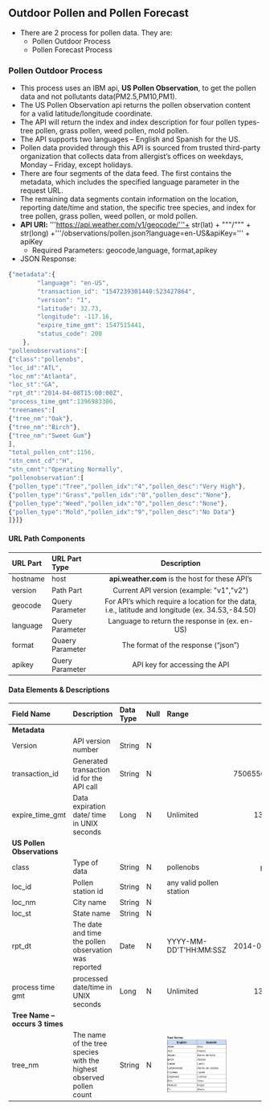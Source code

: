 ## Outdoor Pollen and Pollen Forecast
- There are 2 process for pollen data. They are:
  - Pollen Outdoor Process
  - Pollen Forecast Process

### Pollen Outdoor Process
- This process uses an IBM api, **US Pollen Observation**, to get the pollen data and not pollutants data(PM2.5,PM10,PM1).
- The US Pollen Observation api returns the pollen observation content for a valid latitude/longitude coordinate.
- The API will return the index and index description for four pollen types- tree pollen, grass pollen, weed pollen, mold pollen.
- The API supports two languages – English and Spanish for the US.
- Pollen data provided through this API is sourced from trusted third-party organization that collects data from allergist’s offices on weekdays, Monday – Friday, except holidays.
- There are four segments of the data feed. The first contains the metadata, which includes the specified language parameter in the request URL.
- The remaining data segments contain information on the location, reporting date/time and station, the specific tree species, and index for tree pollen, grass pollen, weed pollen, or mold pollen.
- **API URl:** '''https://api.weather.com/v1/geocode/'''+ str(lat) + """/""" + str(long) +'''/observations/pollen.json?language=en-US&apiKey=''' + apiKey
  - Required Parameters: geocode,language, format,apikey
- JSON Response:
```javascript
{"metadata":{
    	"language": "en-US",
    	"transaction_id": "1547239301440:523427864",
    	"version": "1",
    	"latitude": 32.73,
    	"longitude": -117.16,
    	"expire_time_gmt": 1547515441,
    	"status_code": 200
	},
"pollenobservations":[
{"class":"pollenobs",
"loc_id":"ATL",
"loc_nm":"Atlanta",
"loc_st":"GA",
"rpt_dt":"2014-04-08T15:00:00Z",
"process_time_gmt":1396983306,
"treenames":[
{"tree_nm":"Oak"},
{"tree_nm":"Birch"},
{"tree_nm":"Sweet Gum"}
],
"total_pollen_cnt":1156,
"stn_cmnt_cd":"H",
"stn_cmnt":"Operating Normally",
"pollenobservation":[
{"pollen_type":"Tree","pollen_idx":"4","pollen_desc":"Very High"},
{"pollen_type":"Grass","pollen_idx":"0","pollen_desc":"None"},
{"pollen_type":"Weed","pollen_idx":"0","pollen_desc":"None"},
{"pollen_type":"Mold","pollen_idx":"9","pollen_desc":"No Data"}
]}]}

```

#### URL Path Components
|**URL Part**|**URL Part Type**|**Description**|
| :- | :- | :-: |
|hostname|host|**api.weather.com** is the host for these API’s|
|version|Path Part|Current API version (example:  "v1","v2")|
|geocode|Query Parameter|For API’s which require a location for the data, i.e., latitude and longitude (ex. 34.53,-84.50)|
|language|Query Parameter|Language to return the response in (ex. en-US)|
|format|Quaery Parameter|The format of the response (“json”)|
|apikey|Query Parameter|API key for accessing the API|

#### Data Elements & Descriptions
|**Field Name**|**Description**|**Data Type**|**Null**|**Range**|**Sample**|
| :- | :- | :- | :- | :- | :-: |
|**Metadata**||||||
|Version|API version number|String|N||1|
|transaction_id|Generated transaction id for the API call|String|N||7506556217027201134|
|expire_time_gmt|Data expiration date/ time in UNIX seconds |Long|N|Unlimited|1373914800|
|**US Pollen Observations**||||||
|class|Type of data|String|N|pollenobs|pollenobs|
|loc_id|Pollen station id|String|N|any valid pollen station|ALT|
|loc_nm|City name|String|N||Atlanta|
|loc_st|State name|String|N||GA|
|rpt_dt|The date and time the pollen observation was reported|Date|N|YYYY-MM-DD'T'HH:MM:SSZ|2014-04-08T15:00:00Z|
|process time gmt|processed date/time in UNIX seconds|Long|N|Unlimited|1367892140|
|**Tree Name – occurs 3 times**||||||
|tree_nm|The name of the tree species with the highest observed pollen count|String|N|![](https://github.com/abinash589/demo/blob/main/Tree%20Name.PNG) |Cedar|
